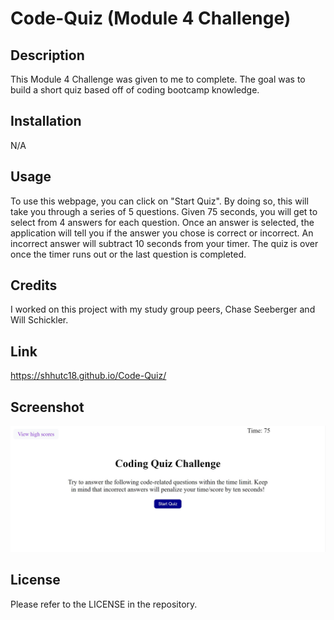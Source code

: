 # Code-Quiz (Module 4 Challenge)

## Description

This Module 4 Challenge was given to me to complete. The goal was to build a short quiz based off of coding bootcamp knowledge.

## Installation

N/A

## Usage

To use this webpage, you can click on "Start Quiz". By doing so, this will take you through a series of 5 questions. Given 75 seconds, you will get to select from 4 answers for each question. Once an answer is selected, the application will tell you if the answer you chose is correct or incorrect. An incorrect answer will subtract 10 seconds from your timer. The quiz is over once the timer runs out or the last question is completed.

## Credits

I worked on this project with my study group peers, Chase Seeberger and Will Schickler.

## Link

https://shhutc18.github.io/Code-Quiz/

## Screenshot

<img src="./assets/images/CodingQuizFinal.jpg">

## License

Please refer to the LICENSE in the repository.